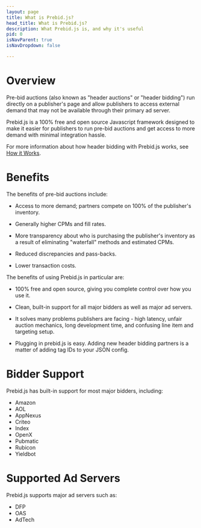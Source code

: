 ```yaml
---
layout: page
title: What is Prebid.js?
head_title: What is Prebid.js?
description: What Prebid.js is, and why it's useful
pid: 0
isNavParent: true
isNavDropdown: false

---
```


<div class="bs-docs-section" markdown="1">

# Overview

Pre-bid auctions (also known as "header auctions" or "header bidding")
run directly on a publisher's page and allow publishers to access
external demand that may not be available through their primary ad
server.

Prebid.js is a 100% free and open source Javascript framework designed
to make it easier for publishers to run pre-bid auctions and get
access to more demand with minimal integration hassle.

For more information about how header bidding with Prebid.js works,
see [How it Works]({{site.github.url}}/how-it-works.html).

</div>

<div class="bs-docs-section" markdown="1">

# Benefits

The benefits of pre-bid auctions include:

- Access to more demand; partners compete on 100% of the publisher's
  inventory.

- Generally higher CPMs and fill rates.

- More transparency about who is purchasing the publisher's inventory
  as a result of eliminating "waterfall" methods and estimated CPMs.

- Reduced discrepancies and pass-backs.

- Lower transaction costs.

The benefits of using Prebid.js in particular are:

- 100% free and open source, giving you complete control over how you
  use it.

- Clean, built-in support for all major bidders as well as major ad
  servers.

- It solves many problems publishers are facing - high latency, unfair
  auction mechanics, long development time, and confusing line item
  and targeting setup.

- Plugging in prebid.js is easy. Adding new header bidding partners is
  a matter of adding tag IDs to your JSON config.

</div>

<div class="bs-docs-section" markdown="1">

# Bidder Support

Prebid.js has built-in support for most major bidders, including:

- Amazon
- AOL
- AppNexus
- Criteo
- Index
- OpenX
- Pubmatic
- Rubicon
- Yieldbot

</div>

<div class="bs-docs-section" markdown="1">

# Supported Ad Servers

Prebid.js supports major ad servers such as:

- DFP
- OAS
- AdTech

</div>
